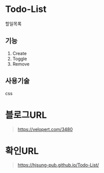 # Todo-List
할일목록

## 기능
1. Create
2. Toggle
3. Remove

## 사용기술
css


# 블로그URL
> https://velopert.com/3480


# 확인URL
> https://hjsung-pub.github.io/Todo-List/

